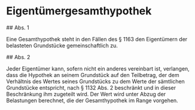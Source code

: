 # Eigentümergesamthypothek



\#\# Abs. 1

 Eine Gesamthypothek steht in den Fällen des § 1163 den Eigentümern der belasteten Grundstücke gemeinschaftlich zu.

\#\# Abs. 2

 Jeder Eigentümer kann, sofern nicht ein anderes vereinbart ist, verlangen, dass die Hypothek an seinem Grundstück auf den Teilbetrag, der dem Verhältnis des Wertes seines Grundstücks zu dem Werte der sämtlichen Grundstücke entspricht, nach § 1132 Abs. 2 beschränkt und in dieser Beschränkung ihm zugeteilt wird. Der Wert wird unter Abzug der Belastungen berechnet, die der Gesamthypothek im Range vorgehen. 

